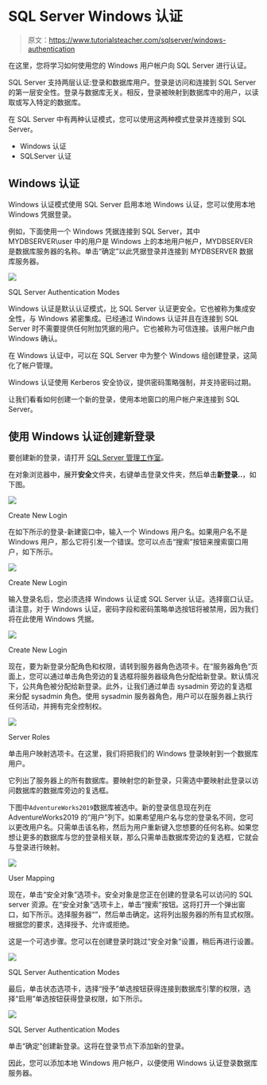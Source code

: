 # SQL Server Windows 认证

> 原文：<https://www.tutorialsteacher.com/sqlserver/windows-authentication>

在这里，您将学习如何使用您的 Windows 用户帐户向 SQL Server 进行认证。

SQL Server 支持两层认证:登录和数据库用户。登录是访问和连接到 SQL Server 的第一层安全性。登录与数据库无关。相反，登录被映射到数据库中的用户，以读取或写入特定的数据库。

在 SQL Server 中有两种认证模式，您可以使用这两种模式登录并连接到 SQL Server。

*   Windows 认证
*   SQLServer 认证

## Windows 认证

Windows 认证模式使用 SQL Server 启用本地 Windows 认证，您可以使用本地 Windows 凭据登录。

例如，下面使用一个 Windows 凭据连接到 SQL Server，其中 MYDBSERVER\user 中的用户是 Windows 上的本地用户帐户，MYDBSERVER 是数据库服务器的名称。单击“确定”以此凭据登录并连接到 MYDBSERVER 数据库服务器。

![](img/739dc88cf3126078effd70b7795b67f8.png)

SQL Server Authentication Modes



Windows 认证是默认认证模式，比 SQL Server 认证更安全。它也被称为集成安全性，与 Windows 紧密集成。已经通过 Windows 认证并且在连接到 SQL Server 时不需要提供任何附加凭据的用户。它也被称为可信连接。该用户帐户由 Windows 确认。

在 Windows 认证中，可以在 SQL Server 中为整个 Windows 组创建登录，这简化了帐户管理。

Windows 认证使用 Kerberos 安全协议，提供密码策略强制，并支持密码过期。

让我们看看如何创建一个新的登录，使用本地窗口的用户帐户来连接到 SQL Server。

## 使用 Windows 认证创建新登录

要创建新的登录，请打开 [SQL Server 管理工作室](/sqlserver/sql-server-management-studio)。

在对象浏览器中，展开**安全**文件夹，右键单击登录文件夹，然后单击**新登录..**，如下图。

![](img/96e530f76a02b6dd81c2756b7a1a6592.png)

Create New Login



在如下所示的登录-新建窗口中，输入一个 Windows 用户名。如果用户名不是 Windows 用户，那么它将引发一个错误。您可以点击“搜索”按钮来搜索窗口用户，如下所示。

![](img/e6ea4207f3b6be2b2f99cb540c4b2ef5.png)

Create New Login



输入登录名后，您必须选择 Windows 认证或 SQL Server 认证。选择窗口认证。请注意，对于 Windows 认证，密码字段和密码策略单选按钮将被禁用，因为我们将在此使用 Windows 凭据。

![](img/1f9aeccb7447ca01171eecc3ae6b1f62.png)

Create New Login



现在，要为新登录分配角色和权限，请转到服务器角色选项卡。在“服务器角色”页面上，您可以通过单击角色旁边的复选框将服务器级角色分配给新登录。默认情况下，公共角色被分配给新登录。此外，让我们通过单击 sysadmin 旁边的复选框来分配 sysadmin 角色。使用 sysadmin 服务器角色，用户可以在服务器上执行任何活动，并拥有完全控制权。

![](img/6bf155ba1ad335fb932c69d2557e4412.png)

Server Roles



单击用户映射选项卡。在这里，我们将把我们的 Windows 登录映射到一个数据库用户。

它列出了服务器上的所有数据库。要映射您的新登录，只需选中要映射此登录以访问数据库的数据库旁边的复选框。

下图中`AdventureWorks2019`数据库被选中。新的登录信息现在列在 AdventureWorks2019 的“用户”列下。如果希望用户名与您的登录名不同，您可以更改用户名。只需单击该名称，然后为用户重新键入您想要的任何名称。如果您想让更多的数据库与您的登录相关联，那么只需单击数据库旁边的复选框，它就会与登录进行映射。

![](img/e7e400ae1c34058952c07f23275c3d05.png)

User Mapping



现在，单击“安全对象”选项卡。安全对象是您正在创建的登录名可以访问的 SQL server 资源。在“安全对象”选项卡上，单击“搜索”按钮。这将打开一个弹出窗口，如下所示。选择服务器“<your server="" name="">”，然后单击确定。这将列出服务器的所有显式权限。根据您的要求，选择授予、允许或拒绝。</your>

这是一个可选步骤。您可以在创建登录时跳过“安全对象”设置，稍后再进行设置。

![](img/8321b6ccf66571c716665cf016a34f06.png)

SQL Server Authentication Modes



最后，单击状态选项卡，选择“授予”单选按钮获得连接到数据库引擎的权限，选择“启用”单选按钮获得登录权限，如下所示。

![](img/e3bd3db4200be5201eac2274e9187607.png)

SQL Server Authentication Modes



单击“确定”创建新登录。这将在登录节点下添加新的登录。

因此，您可以添加本地 Windows 用户帐户，以便使用 Windows 认证登录数据库服务器。